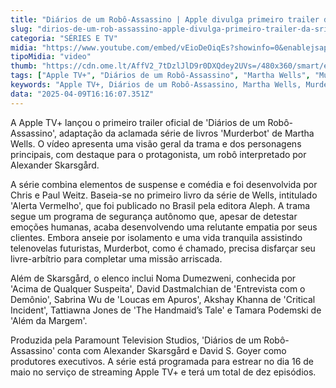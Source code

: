 ```yaml
---
title: "Diários de um Robô-Assassino | Apple divulga primeiro trailer da série"
slug: "dirios-de-um-rob-assassino-apple-divulga-primeiro-trailer-da-srie"
categoria: "SÉRIES E TV"
midia: "https://www.youtube.com/embed/vEioDeOiqEs?showinfo=0&enablejsapi=1"
tipoMidia: "video"
thumb: "https://cdn.ome.lt/AffV2_7tDzlJlD9r0DXQdey2UVs=/480x360/smart/extras/conteudos/Captura_de_tela_2025-04-09_122702.png"
tags: ["Apple TV+", "Diários de um Robô-Assassino", "Martha Wells", "Murderbot", "Alexander Skarsgård", "série de livros", "robô-assassino", "streaming"]
keywords: "Apple TV+, Diários de um Robô-Assassino, Martha Wells, Murderbot, Alexander Skarsgård, série de livros, robô-assassino, streaming"
data: "2025-04-09T16:16:07.351Z"
---
```


A Apple TV+ lançou o primeiro trailer oficial de 'Diários de um Robô-Assassino', adaptação da aclamada série de livros 'Murderbot' de Martha Wells. O vídeo apresenta uma visão geral da trama e dos personagens principais, com destaque para o protagonista, um robô interpretado por Alexander Skarsgård.

A série combina elementos de suspense e comédia e foi desenvolvida por Chris e Paul Weitz. Baseia-se no primeiro livro da série de Wells, intitulado 'Alerta Vermelho', que foi publicado no Brasil pela editora Aleph. A trama segue um programa de segurança autônomo que, apesar de detestar emoções humanas, acaba desenvolvendo uma relutante empatia por seus clientes. Embora anseie por isolamento e uma vida tranquila assistindo telenovelas futuristas, Murderbot, como é chamado, precisa disfarçar seu livre-arbítrio para completar uma missão arriscada.

Além de Skarsgård, o elenco inclui Noma Dumezweni, conhecida por 'Acima de Qualquer Suspeita', David Dastmalchian de 'Entrevista com o Demônio', Sabrina Wu de 'Loucas em Apuros', Akshay Khanna de 'Critical Incident', Tattiawna Jones de 'The Handmaid’s Tale' e Tamara Podemski de 'Além da Margem'.

Produzida pela Paramount Television Studios, 'Diários de um Robô-Assassino' conta com Alexander Skarsgård e David S. Goyer como produtores executivos. A série está programada para estrear no dia 16 de maio no serviço de streaming Apple TV+ e terá um total de dez episódios.